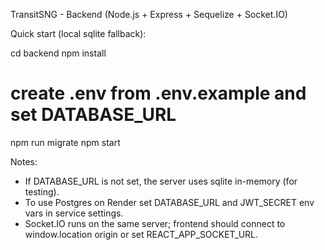TransitSNG - Backend (Node.js + Express + Sequelize + Socket.IO)


Quick start (local sqlite fallback):


cd backend
npm install
# create .env from .env.example and set DATABASE_URL
npm run migrate
npm start

Notes:
- If DATABASE_URL is not set, the server uses sqlite in-memory (for testing).
- To use Postgres on Render set DATABASE_URL and JWT_SECRET env vars in service settings.
- Socket.IO runs on the same server; frontend should connect to window.location origin or set REACT_APP_SOCKET_URL.
